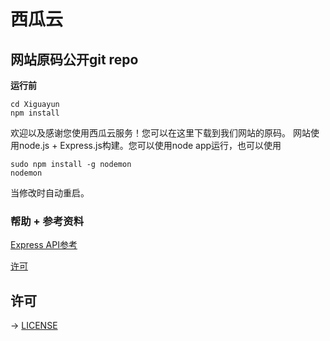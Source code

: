西瓜云
===

## 网站原码公开git repo

**运行前**

    cd Xiguayun
    npm install

欢迎以及感谢您使用西瓜云服务！您可以在这里下载到我们网站的原码。
网站使用node.js + Express.js构建。您可以使用node app运行，也可以使用

    sudo npm install -g nodemon
    nodemon

当修改时自动重启。

### 帮助 + 参考资料
[Express API参考](http://expressjs.jser.us/3x_zh-cn/api.html)

[许可](#许可)

## 许可

-> [LICENSE](https://github.com/webs-moralIntegrity/WatermelonClund/blob/master/LICENSE)
